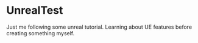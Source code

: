 # UnrealTest
Just me following some unreal tutorial. Learning about UE features before creating something myself.